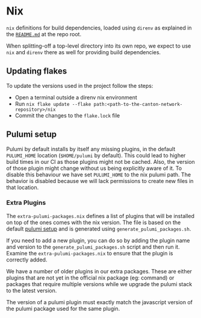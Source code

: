 # Nix

`nix` definitions for build dependencies, loaded using `direnv` as explained
in the [`README.md`](../README.md) at the repo root.

When splitting-off a top-level directory into its own repo, we expect to use
`nix` and `direnv` there as well for providing build dependencies.


## Updating flakes

To update the versions used in the project follow the steps:
- Open a terminal outside a direnv nix environment
- Run `nix flake update --flake path:<path-to-the-canton-network-repository>/nix`
- Commit the changes to the `flake.lock` file


## Pulumi setup

Pulumi by default installs by itself any missing plugins, in the default `PULUMI_HOME` location (`$HOME/pulumi` by default).
This could lead to higher build times in our CI as those plugins might not be cached. Also, the version of those plugin might
change without us being explicitly aware of it.
To disable this behaviour we have set `PULUMI_HOME` to the nix pulumi path. The behavior is disabled because we will lack permissions to create new files in that location.

### Extra Plugins

The `extra-pulumi-packages.nix` defines a list of plugins that will be installed on top of the ones comes with the nix version.
The file is based on the default [pulumi setup](https://github.com/NixOS/nixpkgs/blob/master/pkgs/tools/admin/pulumi-bin/data.nix) and is generated using `generate_pulumi_packages.sh`.

If you need to add a new plugin, you can do so by adding the plugin name and version to the `generate_pulumi_packages.sh` script and then run it.
Examine the `extra-pulumi-packages.nix` to ensure that the plugin is correctly added.

We have a number of older plugins in our extra packages. These are either plugins that are not yet in the official nix package (eg: command) or packages
that require multiple versions while we upgrade the pulumi stack to the latest version.

The version of a pulumi plugin must exactly match the javascript version of the pulumi package used for the same plugin.
